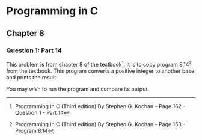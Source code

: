 # Programming in C
## Chapter 8
### Question 1: Part 14

This problem is from chapter 8 of the textbook[^1]. It is to copy program 8.14[^2] from the textbook. This program converts a positive integer to another base and prints the result.

You may wish to run the program and compare its output.


[^1]: Programming in C (Third edition) By Stephen G. Kochan - Page 162 - Question 1 - Part 14
[^2]: Programming in C (Third edition) By Stephen G. Kochan - Page 153 - Program 8.14